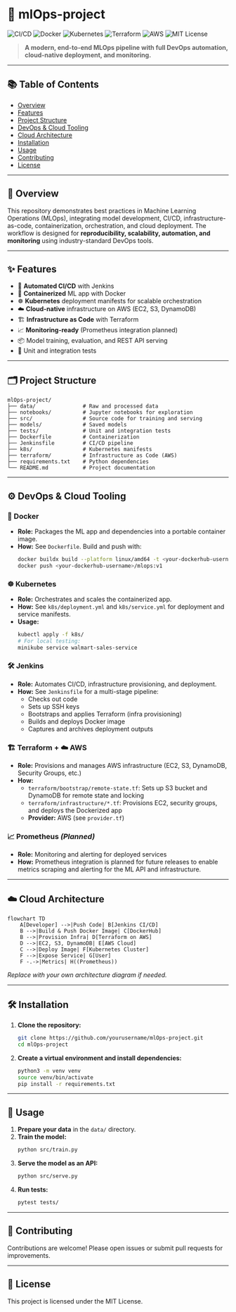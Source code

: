 # 🚀 mlOps-project

![CI/CD](https://img.shields.io/badge/CI%2FCD-Jenkins-blue?logo=jenkins)
![Docker](https://img.shields.io/badge/Container-Docker-blue?logo=docker)
![Kubernetes](https://img.shields.io/badge/Orchestration-Kubernetes-blue?logo=kubernetes)
![Terraform](https://img.shields.io/badge/IaC-Terraform-623CE4?logo=terraform)
![AWS](https://img.shields.io/badge/Cloud-AWS-orange?logo=amazon-aws)
![MIT License](https://img.shields.io/badge/License-MIT-green)

> **A modern, end-to-end MLOps pipeline with full DevOps automation, cloud-native deployment, and monitoring.**

---

## 📚 Table of Contents
- [Overview](#overview)
- [Features](#features)
- [Project Structure](#project-structure)
- [DevOps & Cloud Tooling](#devops--cloud-tooling)
- [Cloud Architecture](#cloud-architecture)
- [Installation](#installation)
- [Usage](#usage)
- [Contributing](#contributing)
- [License](#license)

---

## 📝 Overview
This repository demonstrates best practices in Machine Learning Operations (MLOps), integrating model development, CI/CD, infrastructure-as-code, containerization, orchestration, and cloud deployment. The workflow is designed for **reproducibility, scalability, automation, and monitoring** using industry-standard DevOps tools.

---

## ✨ Features
- 🔄 **Automated CI/CD** with Jenkins
- 🐳 **Containerized** ML app with Docker
- ☸️ **Kubernetes** deployment manifests for scalable orchestration
- ☁️ **Cloud-native** infrastructure on AWS (EC2, S3, DynamoDB)
- 🏗️ **Infrastructure as Code** with Terraform
- 📈 **Monitoring-ready** (Prometheus integration planned)
- 📦 Model training, evaluation, and REST API serving
- 🧪 Unit and integration tests

---

## 🗂️ Project Structure
```text
mlOps-project/
├── data/               # Raw and processed data
├── notebooks/          # Jupyter notebooks for exploration
├── src/                # Source code for training and serving
├── models/             # Saved models
├── tests/              # Unit and integration tests
├── Dockerfile          # Containerization
├── Jenkinsfile         # CI/CD pipeline
├── k8s/                # Kubernetes manifests
├── terraform/          # Infrastructure as Code (AWS)
├── requirements.txt    # Python dependencies
└── README.md           # Project documentation
```

---

## ⚙️ DevOps & Cloud Tooling

### 🐳 Docker
- **Role:** Packages the ML app and dependencies into a portable container image.
- **How:** See `Dockerfile`. Build and push with:
  ```bash
  docker buildx build --platform linux/amd64 -t <your-dockerhub-username>/mlops:v1 .
  docker push <your-dockerhub-username>/mlops:v1
  ```

### ☸️ Kubernetes
- **Role:** Orchestrates and scales the containerized app.
- **How:** See `k8s/deployment.yml` and `k8s/service.yml` for deployment and service manifests.
- **Usage:**
  ```bash
  kubectl apply -f k8s/
  # For local testing:
  minikube service walmart-sales-service
  ```

### 🛠️ Jenkins
- **Role:** Automates CI/CD, infrastructure provisioning, and deployment.
- **How:** See `Jenkinsfile` for a multi-stage pipeline:
  - Checks out code
  - Sets up SSH keys
  - Bootstraps and applies Terraform (infra provisioning)
  - Builds and deploys Docker image
  - Captures and archives deployment outputs

### 🏗️ Terraform + ☁️ AWS
- **Role:** Provisions and manages AWS infrastructure (EC2, S3, DynamoDB, Security Groups, etc.)
- **How:**
  - `terraform/bootstrap/remote-state.tf`: Sets up S3 bucket and DynamoDB for remote state and locking
  - `terraform/infrastructure/*.tf`: Provisions EC2, security groups, and deploys the Dockerized app
  - **Provider:** AWS (see `provider.tf`)

### 📈 Prometheus *(Planned)*
- **Role:** Monitoring and alerting for deployed services
- **How:** Prometheus integration is planned for future releases to enable metrics scraping and alerting for the ML API and infrastructure.

---

## ☁️ Cloud Architecture

```mermaid
flowchart TD
    A[Developer] -->|Push Code| B[Jenkins CI/CD]
    B -->|Build & Push Docker Image| C[DockerHub]
    B -->|Provision Infra| D[Terraform on AWS]
    D -->|EC2, S3, DynamoDB| E[AWS Cloud]
    C -->|Deploy Image| F[Kubernetes Cluster]
    F -->|Expose Service| G[User]
    F -.->|Metrics| H((Prometheus))
```
*Replace with your own architecture diagram if needed.*

---

## 🛠️ Installation
1. **Clone the repository:**
    ```bash
    git clone https://github.com/yourusername/mlOps-project.git
    cd mlOps-project
    ```
2. **Create a virtual environment and install dependencies:**
    ```bash
    python3 -m venv venv
    source venv/bin/activate
    pip install -r requirements.txt
    ```

---

## 🚀 Usage
1. **Prepare your data** in the `data/` directory.
2. **Train the model:**
    ```bash
    python src/train.py
    ```
3. **Serve the model as an API:**
    ```bash
    python src/serve.py
    ```
4. **Run tests:**
    ```bash
    pytest tests/
    ```

---

## 🤝 Contributing
Contributions are welcome! Please open issues or submit pull requests for improvements.

---

## 📄 License
This project is licensed under the MIT License.
